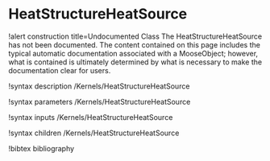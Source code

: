 <!-- MOOSE Documentation Stub: Remove this when content is added. -->

# HeatStructureHeatSource

!alert construction title=Undocumented Class
The HeatStructureHeatSource has not been documented. The content contained on this page includes the
typical automatic documentation associated with a MooseObject; however, what is contained is
ultimately determined by what is necessary to make the documentation clear for users.

!syntax description /Kernels/HeatStructureHeatSource

!syntax parameters /Kernels/HeatStructureHeatSource

!syntax inputs /Kernels/HeatStructureHeatSource

!syntax children /Kernels/HeatStructureHeatSource

!bibtex bibliography
